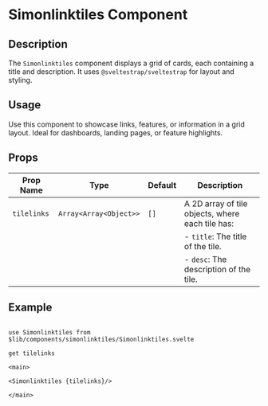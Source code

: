 # Simonlinktiles Component

## Description

The `Simonlinktiles` component displays a grid of cards, each containing a title and description. It uses `@sveltestrap/sveltestrap` for layout and styling.

## Usage

Use this component to showcase links, features, or information in a grid layout. Ideal for dashboards, landing pages, or feature highlights.

## Props

| Prop Name   | Type                   | Default | Description                                      |
| ----------- | ---------------------- | ------- | ------------------------------------------------ |
| `tilelinks` | `Array<Array<Object>>` | `[]`    | A 2D array of tile objects, where each tile has: |
|             |                        |         | - `title`: The title of the tile.                |
|             |                        |         | - `desc`: The description of the tile.           |

## Example

```agml

use Simonlinktiles from $lib/components/simonlinktiles/Simonlinktiles.svelte

get tilelinks

<main>

<Simonlinktiles {tilelinks}/>

</main>

```
